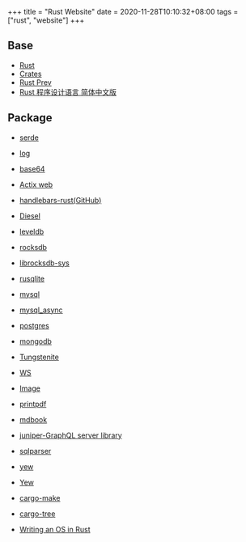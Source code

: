 +++
title = "Rust Website"
date = 2020-11-28T10:10:32+08:00
tags = ["rust", "website"]
+++

## Base

* [Rust](https://www.rust-lang.org/)
* [Crates](https://crates.io/)
* [Rust Prev](https://prev.rust-lang.org/zh-CN/index.html)
* [Rust 程序设计语言 简体中文版](https://kaisery.github.io/trpl-zh-cn/)


## Package
* [serde](https://crates.io/crates/serde)
* [log](https://crates.io/crates/log)
* [base64](https://crates.io/crates/base64)
* [Actix web](https://actix.rs/)
* [handlebars-rust(GitHub)](https://github.com/sunng87/handlebars-rust)
* [Diesel](https://diesel.rs/)
* [leveldb](https://crates.io/crates/leveldb)
* [rocksdb](https://crates.io/crates/rocksdb)
* [librocksdb-sys](https://crates.io/crates/librocksdb-sys)
* [rusqlite](https://crates.io/crates/rusqlite)
* [mysql](https://crates.io/crates/mysql)
* [mysql_async](https://crates.io/crates/mysql_async)
* [postgres](https://crates.io/crates/postgres)
* [mongodb](https://crates.io/crates/mongodb)
* [Tungstenite](https://crates.io/crates/tungstenite)
* [WS](https://crates.io/crates/ws)

* [Image](https://crates.io/crates/image)
* [printpdf](https://crates.io/crates/printpdf)
* [mdbook](https://crates.io/crates/mdbook)
* [juniper-GraphQL server library](https://crates.io/crates/juniper)
* [sqlparser](https://crates.io/crates/sqlparser)
* [yew](https://crates.io/crates/yew)
* [Yew](https://yew.rs/docs/zh-CN/)

* [cargo-make](https://crates.io/crates/cargo-make)
* [cargo-tree](https://crates.io/crates/cargo-tree)

* [Writing an OS in Rust](https://os.phil-opp.com/)